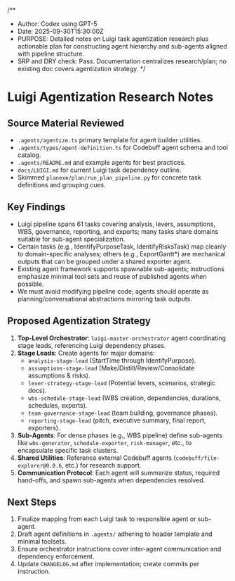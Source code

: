 /**
 * Author: Codex using GPT-5
 * Date: 2025-09-30T15:30:00Z
 * PURPOSE: Detailed notes on Luigi task agentization research plus actionable plan for constructing agent hierarchy and sub-agents aligned with pipeline structure.
 * SRP and DRY check: Pass. Documentation centralizes research/plan; no existing doc covers agentization strategy.
 */

# Luigi Agentization Research Notes

## Source Material Reviewed
- `.agents/agentize.ts` primary template for agent builder utilities.
- `.agents/types/agent-definition.ts` for Codebuff agent schema and tool catalog.
- `.agents/README.md` and example agents for best practices.
- `docs/LUIGI.md` for current Luigi task dependency outline.
- Skimmed `planexe/plan/run_plan_pipeline.py` for concrete task definitions and grouping cues.

## Key Findings
- Luigi pipeline spans 61 tasks covering analysis, levers, assumptions, WBS, governance, reporting, and exports; many tasks share domains suitable for sub-agent specialization.
- Certain tasks (e.g., IdentifyPurposeTask, IdentifyRisksTask) map cleanly to domain-specific analyses; others (e.g., ExportGantt*) are mechanical outputs that can be grouped under a shared exporter agent.
- Existing agent framework supports spawnable sub-agents; instructions emphasize minimal tool sets and reuse of published agents when possible.
- We must avoid modifying pipeline code; agents should operate as planning/conversational abstractions mirroring task outputs.

## Proposed Agentization Strategy
1. **Top-Level Orchestrator**: `luigi-master-orchestrator` agent coordinating stage leads, referencing Luigi dependency phases.
2. **Stage Leads**: Create agents for major domains:
   - `analysis-stage-lead` (StartTime through IdentifyPurpose).
   - `assumptions-stage-lead` (Make/Distill/Review/Consolidate assumptions & risks).
   - `lever-strategy-stage-lead` (Potential levers, scenarios, strategic docs).
   - `wbs-schedule-stage-lead` (WBS creation, dependencies, durations, schedules, exports).
   - `team-governance-stage-lead` (team building, governance phases).
   - `reporting-stage-lead` (pitch, executive summary, final report, exporters).
3. **Sub-Agents**: For dense phases (e.g., WBS pipeline) define sub-agents like `wbs-generator`, `schedule-exporter`, `risk-manager`, etc., to encapsulate specific task clusters.
4. **Shared Utilities**: Reference external Codebuff agents (`codebuff/file-explorer@0.0.6`, etc.) for research support.
5. **Communication Protocol**: Each agent will summarize status, required hand-offs, and spawn sub-agents when dependencies resolved.

## Next Steps
1. Finalize mapping from each Luigi task to responsible agent or sub-agent.
2. Draft agent definitions in `.agents/` adhering to header template and minimal toolsets.
3. Ensure orchestrator instructions cover inter-agent communication and dependency enforcement.
4. Update `CHANGELOG.md` after implementation; create commits per instruction.
